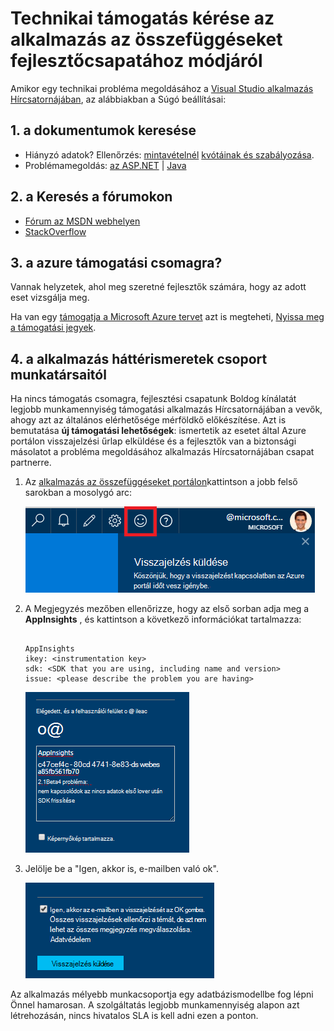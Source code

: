 <properties 
    pageTitle="Technikai támogatás kérése az alkalmazás az összefüggéseket fejlesztőcsapatához hogyan |} Microsoft Azure" 
    description="Amikor az alkalmazás mélyebb fejlesztőcsapatához speciális támogatási igénylő eset, ez az hogyan küldhet a technikai támogatás kérése az adatait." 
    services="application-insights" 
    documentationCenter=""
    authors="alexbulankou" 
    manager="douge"/>
 
<tags 
    ms.service="application-insights" 
    ms.workload="tbd" 
    ms.tgt_pltfrm="ibiza" 
    ms.devlang="na" 
    ms.topic="article" 
    ms.date="06/01/2016" 
    ms.author="albulank"/>
    
# <a name="how-to-get-technical-support-from-application-insights-development-team"></a>Technikai támogatás kérése az alkalmazás az összefüggéseket fejlesztőcsapatához módjáról
    
Amikor egy technikai probléma megoldásához a [Visual Studio alkalmazás Hírcsatornájában](app-insights-overview.md), az alábbiakban a Súgó beállításai:

## <a name="1-check-the-documents"></a>1. a dokumentumok keresése

* Hiányzó adatok? Ellenőrzés: [mintavételnél](app-insights-sampling.md) [kvótáinak és szabályozása](app-insights-pricing.md).
* Problémamegoldás: [az ASP.NET](app-insights-troubleshoot-faq.md) | [Java](app-insights-java-troubleshoot.md)

## <a name="2-search-the-forums"></a>2. a Keresés a fórumokon

* [Fórum az MSDN webhelyen](https://social.msdn.microsoft.com/Forums/vstudio/home?forum=ApplicationInsights)
* [StackOverflow](http://stackoverflow.com/questions/tagged/ms-application-insights)

## <a name="3-azure-support-plan"></a>3. a azure támogatási csomagra?

Vannak helyzetek, ahol meg szeretné fejlesztők számára, hogy az adott eset vizsgálja meg. 

Ha van egy [támogatja a Microsoft Azure tervet](https://azure.microsoft.com/support/plans/) azt is megteheti, [Nyissa meg a támogatási jegyek](https://portal.azure.com/?#blade/Microsoft_Azure_Support/HelpAndSupportBlade).

## <a name="4-contact-the-application-insights-team"></a>4. a alkalmazás háttérismeretek csoport munkatársaitól

Ha nincs támogatás csomagra, fejlesztési csapatunk Boldog kínálatát legjobb munkamennyiség támogatási alkalmazás Hírcsatornájában a vevők, ahogy azt az általános elérhetősége mérföldkő előkészítése. Azt is bemutatása **új támogatási lehetőségek**: ismertetik az esetet által Azure portálon visszajelzési űrlap elküldése és a fejlesztők van a biztonsági másolatot a probléma megoldásához alkalmazás Hírcsatornájában csapat partnerre.


1. Az [alkalmazás az összefüggéseket portálon](https://portal.azure.com)kattintson a jobb felső sarokban a mosolygó arc:  

    ![Visszajelzés küldése gomb](./media/app-insights-get-dev-support/01.png)   

2. A Megjegyzés mezőben ellenőrizze, hogy az első sorban adja meg a **AppInsights** , és kattintson a következő információkat tartalmazza:   

    ```

    AppInsights   
    ikey: <instrumentation key>   
    sdk: <SDK that you are using, including name and version>  
    issue: <please describe the problem you are having>

    ```   

    ![Visszajelzés párbeszédpanel](./media/app-insights-get-dev-support/02.png)   

3. Jelölje be a "Igen, akkor is, e-mailben való ok". 

    ![Szakasz elküldése](./media/app-insights-get-dev-support/03.png)  

Az alkalmazás mélyebb munkacsoportja egy adatbázismodellbe fog lépni Önnel hamarosan. A szolgáltatás legjobb munkamennyiség alapon azt létrehozásán, nincs hivatalos SLA is kell adni ezen a ponton.


